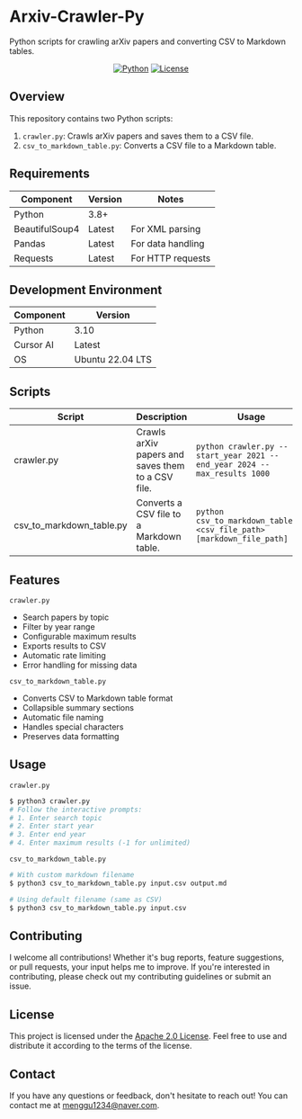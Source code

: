 # Arxiv-Crawler-Py

Python scripts for crawling arXiv papers and converting CSV to Markdown tables.

<div align="center">

[![Python](https://img.shields.io/badge/Python-3.8%2B-blue)](https://www.python.org/)
[![License](https://img.shields.io/badge/License-Apache-green.svg)](LICENSE)
</div>


## Overview
This repository contains two Python scripts:

1. `crawler.py`: Crawls arXiv papers and saves them to a CSV file.
2. `csv_to_markdown_table.py`: Converts a CSV file to a Markdown table.


## Requirements
| Component | Version | Notes |
| --------- | ------- | ----- |
| Python    | 3.8+    |       |
| BeautifulSoup4 | Latest | For XML parsing |
| Pandas | Latest | For data handling |
| Requests | Latest | For HTTP requests |

## Development Environment
| Component | Version |
| --------- | ------- |
| Python    | 3.10    |
| Cursor AI    | Latest  |
| OS        | Ubuntu 22.04 LTS |


## Scripts

<div align="center">

| Script | Description | Usage |
| --------- | ------- | ----- |
| crawler.py | Crawls arXiv papers and saves them to a CSV file. | `python crawler.py --start_year 2021 --end_year 2024 --max_results 1000` |
| csv_to_markdown_table.py | Converts a CSV file to a Markdown table. | `python csv_to_markdown_table.py <csv_file_path> [markdown_file_path]` |
</div>

## Features
`crawler.py`
- Search papers by topic
- Filter by year range
- Configurable maximum results
- Exports results to CSV
- Automatic rate limiting
- Error handling for missing data

`csv_to_markdown_table.py`
- Converts CSV to Markdown table format
- Collapsible summary sections
- Automatic file naming
- Handles special characters
- Preserves data formatting

## Usage
`crawler.py`
```bash
$ python3 crawler.py
# Follow the interactive prompts:
# 1. Enter search topic
# 2. Enter start year
# 3. Enter end year
# 4. Enter maximum results (-1 for unlimited)
``` 

`csv_to_markdown_table.py`
```bash
# With custom markdown filename
$ python3 csv_to_markdown_table.py input.csv output.md

# Using default filename (same as CSV)
$ python3 csv_to_markdown_table.py input.csv
```     

## Contributing
I welcome all contributions! Whether it's bug reports, feature suggestions, or pull requests, your input helps me to improve. If you're interested in contributing, please check out my contributing guidelines or submit an issue.

## License
This project is licensed under the [Apache 2.0 License](LICENSE). Feel free to use and distribute it according to the terms of the license.

## Contact
If you have any questions or feedback, don't hesitate to reach out! You can contact me at [menggu1234@naver.com][email].

[email]: mailto:menggu1234@naver.com
